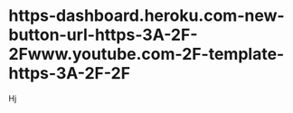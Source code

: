# https-dashboard.heroku.com-new-button-url-https-3A-2F-2Fwww.youtube.com-2F-template-https-3A-2F-2F
Hj
